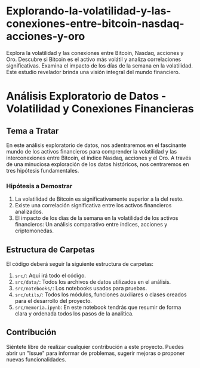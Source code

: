 # Explorando-la-volatilidad-y-las-conexiones-entre-bitcoin-nasdaq-acciones-y-oro
Explora la volatilidad y las conexiones entre Bitcoin, Nasdaq, acciones y Oro. Descubre si Bitcoin es el activo más volátil y analiza correlaciones significativas. Examina el impacto de los días de la semana en la volatilidad. Este estudio revelador brinda una visión integral del mundo financiero.

# Análisis Exploratorio de Datos - Volatilidad y Conexiones Financieras

## Tema a Tratar
En este análisis exploratorio de datos, nos adentraremos en el fascinante mundo de los activos financieros para comprender la volatilidad y las interconexiones entre Bitcoin, el índice Nasdaq, acciones y el Oro. A través de una minuciosa exploración de los datos históricos, nos centraremos en tres hipótesis fundamentales.

### Hipótesis a Demostrar
1. La volatilidad de Bitcoin es significativamente superior a la del resto.
2. Existe una correlación significativa entre los activos financieros analizados.
3. El impacto de los días de la semana en la volatilidad de los activos financieros: Un análisis comparativo entre índices, acciones y criptomonedas.

## Estructura de Carpetas

El código deberá seguir la siguiente estructura de carpetas:

1. `src/`: Aquí irá todo el código.
2. `src/data/`: Todos los archivos de datos utilizados en el análisis.
3. `src/notebooks/`: Los notebooks usados para pruebas.
4. `src/utils/`: Todos los módulos, funciones auxiliares o clases creados para el desarrollo del proyecto.
5. `src/memoria.ipynb`: En este notebook tendrás que resumir de forma clara y ordenada todos los pasos de la analítica.

## Contribución

Siéntete libre de realizar cualquier contribución a este proyecto. Puedes abrir un "Issue" para informar de problemas, sugerir mejoras o proponer nuevas funcionalidades.

